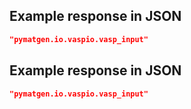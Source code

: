 ## Example response in JSON

```json
"pymatgen.io.vaspio.vasp_input"
```

## Example response in JSON

```json
"pymatgen.io.vaspio.vasp_input"
```

